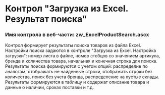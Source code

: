 ﻿---
description: 2.4.9.1
---
# Контрол "Загрузка из Excel. Результат поиска"
### Имя контрола в веб-части: zw_ExcelProductSearch.ascx
Контрол формирует результаты поиска товаров из файла Excel. 
Настройки поиска задаются в контроле "Загрузка из Excel. Настройка загрузки": номер листа в файле, номер стобцов со значением артикула, бренда и количества товара, начальная и конечная строка для поиска.
Результаты поиска формируются с учетом опций: распределие по аналогам, отображать не найденные строки, отображать строки без количества, поиск без учета бренда, распределение на пустые склады.
Результаты формируются в таблицу и содержат описание товара и данные о наличии, сроках поставки и т.д.
